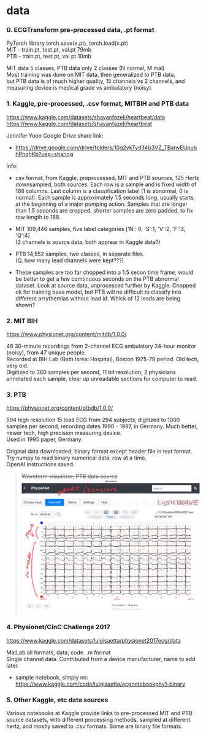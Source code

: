 # data  

### 0. ECGTransform pre-processed data, .pt format
PyTorch library
torch.save(x.pt), torch.load(x.pt)  
MIT - train.pt, test.pt, val.pt  79mb  
PTB - train.pt, test.pt, val.pt   10mb  

MIT data 5 classes, PTB data only 2 classes (N normal, M mal)  
Most training was done on MIT data, then generalized to PTB data,   
but PTB data is of much higher quality, 15 channels vs 2 channels, 
and measuring device is medical grade vs ambulatory (noisy).  

### 1. Kaggle, pre-processed, .csv format, MITBIH and PTB data   

https://www.kaggle.com/datasets/shayanfazeli/heartbeat/data  
https://www.kaggle.com/datasets/shayanfazeli/heartbeat  

Jennifer Yoon Google Drive share link:   
 * https://drive.google.com/drive/folders/10g2ykTyd34b3VZ_TBanyEUpubhPhqhKb?usp=sharing  

Info:  
 * csv format, from Kaggle, preprocessed, MIT and PTB sources, 125 Hertz downsampled, both sources.  Each row is a sample and is fixed width of 188 columns.  Last column is a classification label (1 is abnormal, 0 is normal).  Each sample is approximately 1.5 seconds long, usually starts at the beginning of a major pumping action.  Samples that are longer than 1.5 seconds are cropped, shorter samples are zero padded, to fix row length to 188.     

 * MIT 109,446 samples, 
   five label categories ['N': 0, 'S':1, 'V':2, 'F':3, 'Q':4]   
   (2 channels is source data, both apprear in Kaggle data?)  
 * PTB 14,552 samples, two classes, in separate files.  
   (Q. how many lead channels were kept???)

 * These samples are too far chopped into a 1.5 secon time frame, would be better to get a few comtinuous seconds on the PTB abnormal dataset.  Look at source data, unprocessed further by Kaggle.  Chopped ok for training base model, but PTB will ne difficult to classify into different arrythemias without lead id.  Whick of 12 leads are being shown?  

### 2. MIT BIH  
https://www.physionet.org/content/mitdb/1.0.0/

48 30-minute recordings from 2-channel ECG ambulatory 24-hour monitor (noisy), from 47 unique people.  
Recorded at BIH Lab (Beth Isreal Hospital), Boston 1975-79 period. Old tech, very old.  
Digitized to 360 samples per second, 11 bit resolution, 
2 physicians annotated each sample, clear up unreadable sections for computer to read.  

### 3. PTB
https://physionet.org/content/ptbdb/1.0.0/  

594 high resolution 15 lead ECG from 294 subjects, digitized to 1000 samples per second, recording dates 1990 - 1997, in Germany. Much better, newer tech, high precision measuring device.  
Used in 1995 paper, Germany.   

Original data downloaded, binary format except header file in text format.  
Try numpy to read binary numerical data, row at a time.  
OpenAI instructions saved.  

   > <s>Waveform visualizer, PTB data source</s>
     <img src="ptb_sample/s0021bre.jpg" width="600px" />

### 4. Physionet/CinC Challenge 2017  
https://www.kaggle.com/datasets/luigisaetta/physionet2017ecg/data  

MatLab all formats, data, code.  .m format  
Single channel data. Contributed from a device manufacturer, name to add later.  
 * sample notebook, simply nn: https://www.kaggle.com/code/luigisaetta/ecgnotebookphy1-binary  

### 5. Other Kaggle, etc data sources  

Various notebooks at Kaggle provide links to pre-processed MIT and PTB source datasets, with different processing methods, sampled at different hertz, and mostly saved to .csv formats.  Some are binary file formats.  

